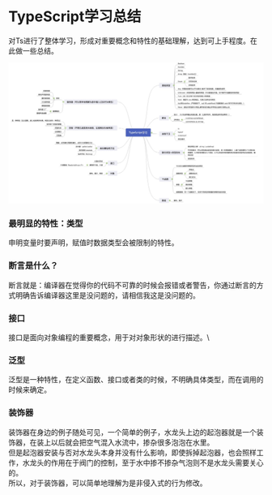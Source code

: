 # TypeScript学习总结

对Ts进行了整体学习，形成对重要概念和特性的基础理解，达到可上手程度。在此做一些总结。

![](<../.gitbook/assets/image (52).png>)

### 最明显的特性：类型

申明变量时要声明，赋值时数据类型会被限制的特性。

### 断言是什么？

断言就是：编译器在觉得你的代码不可靠的时候会报错或者警告，你通过断言的方式明确告诉编译器这里是没问题的，请相信我这是没问题的。

### 接口

接口是面向对象编程的重要概念，用于对对象形状的进行描述。\


### 泛型

泛型是一种特性，在定义函数、接口或者类的时候，不明确具体类型，而在调用的时候来确定。

### 装饰器

装饰器在身边的例子随处可见，一个简单的例子，水龙头上边的起泡器就是一个装饰器，在装上以后就会把空气混入水流中，掺杂很多泡泡在水里。\
&#x20;但是起泡器安装与否对水龙头本身并没有什么影响，即使拆掉起泡器，也会照样工作，水龙头的作用在于阀门的控制，至于水中掺不掺杂气泡则不是水龙头需要关心的。\
所以，对于装饰器，可以简单地理解为是非侵入式的行为修改。
